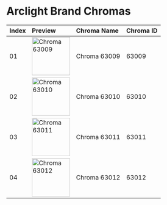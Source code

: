 # Arclight Brand Chromas

| Index | Preview | Chroma Name | Chroma ID |
|:---|:---|:---|:---|
| 01 | <img src='https://raw.communitydragon.org/latest/plugins/rcp-be-lol-game-data/global/default/v1/champion-chroma-images/63/63009.png' alt='Chroma 63009' width='100'> | Chroma 63009 | 63009 |
| 02 | <img src='https://raw.communitydragon.org/latest/plugins/rcp-be-lol-game-data/global/default/v1/champion-chroma-images/63/63010.png' alt='Chroma 63010' width='100'> | Chroma 63010 | 63010 |
| 03 | <img src='https://raw.communitydragon.org/latest/plugins/rcp-be-lol-game-data/global/default/v1/champion-chroma-images/63/63011.png' alt='Chroma 63011' width='100'> | Chroma 63011 | 63011 |
| 04 | <img src='https://raw.communitydragon.org/latest/plugins/rcp-be-lol-game-data/global/default/v1/champion-chroma-images/63/63012.png' alt='Chroma 63012' width='100'> | Chroma 63012 | 63012 |

